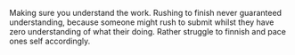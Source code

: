 Making sure you understand the work. Rushing to finish never guaranteed understanding, because someone might rush to submit whilst they have zero understanding of what their doing. Rather struggle to finnish and pace ones self accordingly.